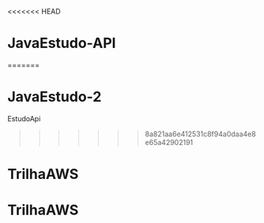 <<<<<<< HEAD
# JavaEstudo-API
=======
# JavaEstudo-2
EstudoApi
>>>>>>> 8a821aa6e412531c8f94a0daa4e8e65a42902191
# TrilhaAWS
# TrilhaAWS
